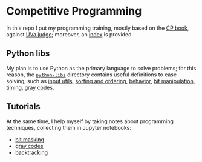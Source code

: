 
# Competitive Programming

In this repo I put my programming training, mostly based on the [CP book][cpbook], against 
[UVa judge][UVa:judge]; moreover, an [index][index] is provided.

[cpbook]:http://cpbook.net/#CP3details
[UVa:judge]:https://uva.onlinejudge.org/index.php?option=com_frontpage&Itemid=1
[index]:http://nbviewer.jupyter.org/github/massimo-nocentini/competitive-programming/blob/master/tutorials/index.ipynb?flush_cache=true


## Python libs

My plan is to use Python as the primary language to solve problems; for this reason,
the [`python-libs`][python:libs] directory contains useful definitions to ease solving, 
such as [input utils][libs:input], [sorting and ordering][libs:sorting], 
[behavior][libs:behavior], [bit manipulation][libs:bit:manipulation],
[timing][libs:timing], [gray codes][libs:gray:codes].

[python:libs]:https://github.com/massimo-nocentini/competitive-programming/tree/master/python-libs
[libs:input]:https://github.com/massimo-nocentini/competitive-programming/blob/master/python-libs/inpututils.py
[libs:sorting]:https://github.com/massimo-nocentini/competitive-programming/blob/master/python-libs/sorting.py
[libs:behavior]:https://github.com/massimo-nocentini/competitive-programming/blob/master/python-libs/behavior.py
[libs:bit:manipulation]:https://github.com/massimo-nocentini/competitive-programming/blob/master/python-libs/bits.py
[libs:timing]:https://github.com/massimo-nocentini/competitive-programming/blob/master/python-libs/timing.py
[libs:gray:codes]:https://github.com/massimo-nocentini/competitive-programming/blob/master/python-libs/graycodes.py

## Tutorials

At the same time, I help myself by taking notes about programming techniques, collecting
them in Jupyter notebooks:

   - [bit masking][bm]
   - [gray codes][gray]
   - [backtracking][backtrack]

[bm]:http://nbviewer.jupyter.org/github/massimo-nocentini/competitive-programming/blob/master/tutorials/bitmasking.ipynb?flush_cache=true
[gray]:http://nbviewer.jupyter.org/github/massimo-nocentini/competitive-programming/blob/master/tutorials/graycodes.ipynb?flush_cache=true
[backtrack]:http://nbviewer.jupyter.org/github/massimo-nocentini/competitive-programming/blob/master/tutorials/backtrack.ipynb?flush_cache=true


